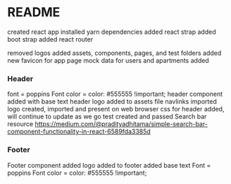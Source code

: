 # README

created react app
installed yarn dependencies
added react strap
added boot strap
added react router

removed logos
added assets, components, pages, and test folders
added new favicon for app page
mock data for users and apartments added

### Header

font = poppins
Font color = color: #555555 !important;
header component added with base text
header logo added to assets file
navlinks imported
logo created, imported and present on web browser
css for header added, will continue to update as we go
test created and passed
Search bar resource https://medium.com/@pradityadhitama/simple-search-bar-component-functionality-in-react-6589fda3385d

### Footer

Footer component added
logo added to footer
added base text
Font = poppins
Font color = color: #555555 !important;

